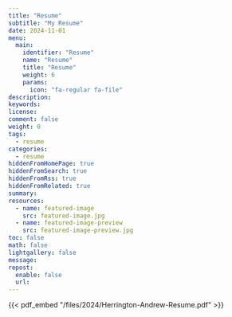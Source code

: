 ```yaml
---
title: "Resume"
subtitle: "My Resume"
date: 2024-11-01
menu:
  main:
    identifier: "Resume"
    name: "Resume"
    title: "Resume"
    weight: 6
    params:
      icon: "fa-regular fa-file"
description:
keywords:
license:
comment: false
weight: 0
tags:
  - resume
categories:
  - resume
hiddenFromHomePage: true
hiddenFromSearch: true
hiddenFromRss: true
hiddenFromRelated: true
summary:
resources:
  - name: featured-image
    src: featured-image.jpg
  - name: featured-image-preview
    src: featured-image-preview.jpg
toc: false
math: false
lightgallery: false
message:
repost:
  enable: false
  url:
---
```


{{< pdf_embed "/files/2024/Herrington-Andrew-Resume.pdf" >}}
